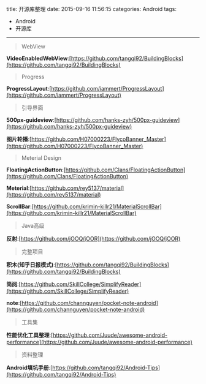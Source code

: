 title: 开源库整理
date: 2015-09-16 11:56:15
categories: Android
tags:
- Android
- 开源库

---
> WebView

**VideoEnabledWebView**:[https://github.com/tangqi92/BuildingBlocks](https://github.com/tangqi92/BuildingBlocks)

> Progress

**ProgressLayout**:[https://github.com/iammert/ProgressLayout](https://github.com/iammert/ProgressLayout)

> 引导界面

**500px-guideview**:[https://github.com/hanks-zyh/500px-guideview](https://github.com/hanks-zyh/500px-guideview)

**图片轮播**:[https://github.com/H07000223/FlycoBanner_Master](https://github.com/H07000223/FlycoBanner_Master)

> Meterial Design

**FloatingActionButton**:[https://github.com/Clans/FloatingActionButton](https://github.com/Clans/FloatingActionButton)

**Meterial**:[https://github.com/rey5137/material](https://github.com/rey5137/material)

**ScrollBar**:[https://github.com/krimin-killr21/MaterialScrollBar](https://github.com/krimin-killr21/MaterialScrollBar)
> Java高级

**反射**:[https://github.com/jOOQ/jOOR](https://github.com/jOOQ/jOOR)

> 完整项目

**积木(知乎日报模式)**:[https://github.com/tangqi92/BuildingBlocks](https://github.com/tangqi92/BuildingBlocks)

**简阅**:[https://github.com/SkillCollege/SimplifyReader](https://github.com/SkillCollege/SimplifyReader)

**note**:[https://github.com/channguyen/pocket-note-android](https://github.com/channguyen/pocket-note-android)

> 工具集

**性能优化工具整理**:[https://github.com/Juude/awesome-android-performance](https://github.com/Juude/awesome-android-performance)

> 资料整理

**Android填坑手册**:[https://github.com/tangqi92/Android-Tips](https://github.com/tangqi92/Android-Tips)